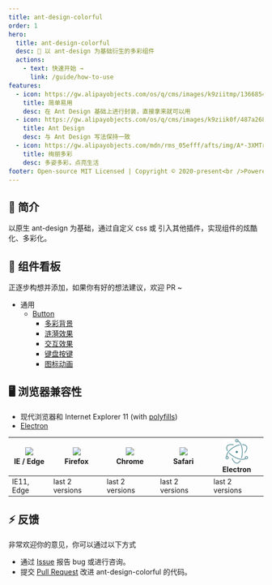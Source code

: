 ```yaml
---
title: ant-design-colorful
order: 1
hero:
  title: ant-design-colorful
  desc: 🌈 以 ant-design 为基础衍生的多彩组件
  actions:
    - text: 快速开始 →
      link: /guide/how-to-use
features:
  - icon: https://gw.alipayobjects.com/os/q/cms/images/k9ziitmp/13668549-b393-42a2-97c3-a6365ba87ac2_w96_h96.png
    title: 简单易用
    desc: 在 Ant Design 基础上进行封装，直接拿来就可以用
  - icon: https://gw.alipayobjects.com/os/q/cms/images/k9ziik0f/487a2685-8f68-4c34-824f-e34c171d0dfd_w96_h96.png
    title: Ant Design
    desc: 与 Ant Design 写法保持一致
  - icon: https://gw.alipayobjects.com/mdn/rms_05efff/afts/img/A*-3XMTrwP85wAAAAAAAAAAABkARQnAQ
    title: 绚丽多彩
    desc: 多姿多彩，点亮生活
footer: Open-source MIT Licensed | Copyright © 2020-present<br />Powered by xrkffgg
---
```


## 🍭 简介

以原生 ant-design 为基础，通过自定义 css 或 引入其他插件，实现组件的炫酷化、多彩化。

## 📐 组件看板

正逐步构想并添加，如果你有好的想法建议，欢迎 PR ~

- 通用
  - [Button](/components/button)
    - [多彩背景](/components/button#多彩背景)
    - [涟漪效果](/components/button#涟漪效果)
    - [交互效果](/components/button#交互效果)
    - [键盘按键](/components/button#键盘按键)
    - [图标动画](/components/button#图标动画)

## 🖥 浏览器兼容性

- 现代浏览器和 Internet Explorer 11 (with [polyfills](https://stackoverflow.com/questions/57020976/polyfills-in-2019-for-ie11))
- [Electron](https://www.electronjs.org/)

| ![](https://raw.githubusercontent.com/alrra/browser-logos/master/src/edge/edge_48x48.png)<br>IE / Edge | ![](https://raw.githubusercontent.com/alrra/browser-logos/master/src/firefox/firefox_48x48.png)<br>Firefox | ![](https://raw.githubusercontent.com/alrra/browser-logos/master/src/chrome/chrome_48x48.png)<br>Chrome | ![](https://raw.githubusercontent.com/alrra/browser-logos/master/src/safari/safari_48x48.png)<br>Safari | ![](https://raw.githubusercontent.com/alrra/browser-logos/master/src/electron/electron_48x48.png)<br>Electron |
| ------------------------------------------------------------------------------------------------------ | ---------------------------------------------------------------------------------------------------------- | ------------------------------------------------------------------------------------------------------- | ------------------------------------------------------------------------------------------------------- | ------------------------------------------------------------------------------------------------------------- |
| IE11, Edge                                                                                             | last 2 versions                                                                                            | last 2 versions                                                                                         | last 2 versions                                                                                         | last 2 versions                                                                                               |

## ⚡ 反馈

非常欢迎你的意见，你可以通过以下方式

- 通过 [Issue](https://github.com/xrkffgg/ant-design-colorful/issues) 报告 bug 或进行咨询。
- 提交 [Pull Request](https://github.com/xrkffgg/ant-design-colorful/pulls) 改进 ant-design-colorful 的代码。
